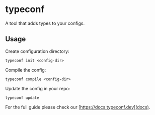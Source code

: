 # typeconf

A tool that adds types to your configs.

## Usage

Create configuration directory:
```
typeconf init <config-dir>
```

Compile the config:
```
typeconf compile <config-dir>
```

Update the config in your repo:
```
typeconf update
```

For the full guide please check our [https://docs.typeconf.dev](docs).
